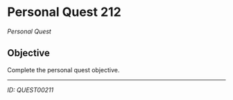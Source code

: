 # Personal Quest 212

*Personal Quest*

## Objective
Complete the personal quest objective.

---
*ID: QUEST00211*